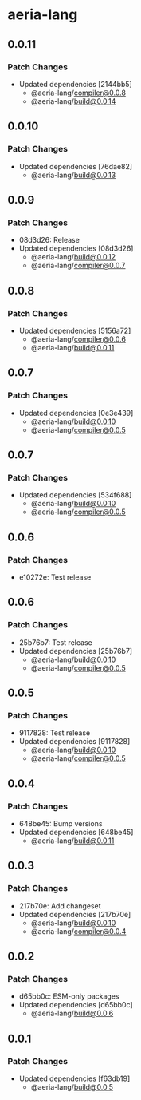 # aeria-lang

## 0.0.11

### Patch Changes

- Updated dependencies [2144bb5]
  - @aeria-lang/compiler@0.0.8
  - @aeria-lang/build@0.0.14

## 0.0.10

### Patch Changes

- Updated dependencies [76dae82]
  - @aeria-lang/build@0.0.13

## 0.0.9

### Patch Changes

- 08d3d26: Release
- Updated dependencies [08d3d26]
  - @aeria-lang/build@0.0.12
  - @aeria-lang/compiler@0.0.7

## 0.0.8

### Patch Changes

- Updated dependencies [5156a72]
  - @aeria-lang/compiler@0.0.6
  - @aeria-lang/build@0.0.11

## 0.0.7

### Patch Changes

- Updated dependencies [0e3e439]
  - @aeria-lang/build@0.0.10
  - @aeria-lang/compiler@0.0.5

## 0.0.7

### Patch Changes

- Updated dependencies [534f688]
  - @aeria-lang/build@0.0.10
  - @aeria-lang/compiler@0.0.5

## 0.0.6

### Patch Changes

- e10272e: Test release

## 0.0.6

### Patch Changes

- 25b76b7: Test release
- Updated dependencies [25b76b7]
  - @aeria-lang/build@0.0.10
  - @aeria-lang/compiler@0.0.5

## 0.0.5

### Patch Changes

- 9117828: Test release
- Updated dependencies [9117828]
  - @aeria-lang/build@0.0.10
  - @aeria-lang/compiler@0.0.5

## 0.0.4

### Patch Changes

- 648be45: Bump versions
- Updated dependencies [648be45]
  - @aeria-lang/build@0.0.11

## 0.0.3

### Patch Changes

- 217b70e: Add changeset
- Updated dependencies [217b70e]
  - @aeria-lang/build@0.0.10
  - @aeria-lang/compiler@0.0.4

## 0.0.2

### Patch Changes

- d65bb0c: ESM-only packages
- Updated dependencies [d65bb0c]
  - @aeria-lang/build@0.0.6

## 0.0.1

### Patch Changes

- Updated dependencies [f63db19]
  - @aeria-lang/build@0.0.5
